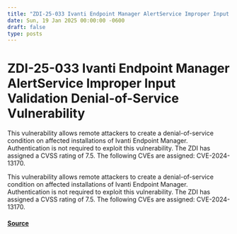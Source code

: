 ```yaml
---
title: "ZDI-25-033 Ivanti Endpoint Manager AlertService Improper Input Validation Denial-of-Service Vulnerability"
date: Sun, 19 Jan 2025 00:00:00 -0600
draft: false
type: posts
---
```

# ZDI-25-033 Ivanti Endpoint Manager AlertService Improper Input Validation Denial-of-Service Vulnerability





This vulnerability allows remote attackers to create a denial-of-service condition on affected installations of Ivanti Endpoint Manager. Authentication is not required to exploit this vulnerability. The ZDI has assigned a CVSS rating of 7.5. The following CVEs are assigned: CVE-2024-13170.

This vulnerability allows remote attackers to create a denial-of-service condition on affected installations of Ivanti Endpoint Manager. Authentication is not required to exploit this vulnerability. The ZDI has assigned a CVSS rating of 7.5. The following CVEs are assigned: CVE-2024-13170.

#### [Source](http://www.zerodayinitiative.com/advisories/ZDI-25-033/)

